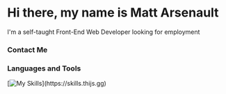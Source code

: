 # Hi there, my name is Matt Arsenault
I'm a self-taught Front-End Web Developer looking for employment

### Contact Me

### Languages and Tools
[![My Skills](https://skills.thijs.gg/icons?i=js,html,css,react,nextjs,nodejs,mongodb,)](https://skills.thijs.gg)

